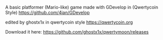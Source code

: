 A basic platformer (Mario-like) game made with GDevelop in (Qwertycoin Style)
https://github.com/4ian/GDevelop

edited by ghostx1x in qwertycoin style
https://qwertycoin.org

Download it here:
https://github.com/ghostx1x/qwertymoon/releases
